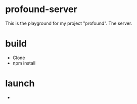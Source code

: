 # profound-server

This is the playground for my project "profound". The server.

# build

- Clone
- npm install

# launch

- ~~~npm run start~~~